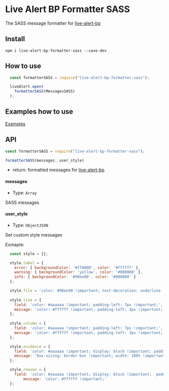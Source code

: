 # Live Alert BP Formatter SASS

The SASS message formatter for [live-alert-bp](https://github.com/semiromid/live-alert-bp)


##  Install
```shell
npm i live-alert-bp-formatter-sass --save-dev
```

## How to use

```javascript
  const formatterSASS = require("live-alert-bp-formatter-sass");

  liveAlert.open(
    formatterSASS(MessagesSASS)
  );
```

## Examples how to use

[Examples](https://github.com/semiromid/live-alert-bp#examples)

## API

```javascript
const formatterSASS = require("live-alert-bp-formatter-sass");

formatterSASS(messages, user_style)
```

* return: formatted messages for [live-alert-bp](https://github.com/semiromid/live-alert-bp)

#### messages
* Type: `Array`

SASS messages

#### user_style
* Type: `ObjectJSON`

Set custom style messages

Exmaple:
```javascript
  const style = {};	

  style.label = {
	error: { backgroundColor: '#ff0000', color: '#ffffff' },
	warning: { backgroundColor: 'yellow', color: '#000000' },
	info: { backgroundColor: '#90ee90', color: '#000000' }
  };

  style.file = 'color: #90ee90 !important; text-decoration: underline !important;';
	
  style.line = {
	field: 'color: #aaaaaa !important; padding-left: 7px !important;', 
	message: 'color: #ffffff !important; padding-left: 3px !important;'
  };
	
  style.column = {
	field: 'color: #aaaaaa !important; padding-left: 7px !important;', 
	message: 'color: #ffffff !important; padding-left: 3px !important;'
  };

  style.evidence = {
	field: 'color: #aaaaaa !important; display: block !important; padding-bottom: 8px !important;', 
	message: 'box-sizing: border-box !important; width: 100% !important; overflow-x: auto !important; color: #ffffff !important; display: inline-block !important; border: dashed 1px #b9b9b9 !important; padding: 20px !important;'
  };

  style.reason = {
	field: 'color: #aaaaaa !important; display: block !important;  padding-top: 3px !important;', 
		message: 'color: #ffffff !important;'
  };	
```
